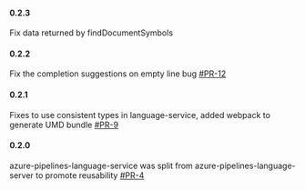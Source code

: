 #### 0.2.3
Fix data returned by findDocumentSymbols

#### 0.2.2
Fix the completion suggestions on empty line bug [#PR-12](https://github.com/Microsoft/azure-pipelines-language-server/pull/12)

#### 0.2.1
Fixes to use consistent types in language-service, added webpack to generate UMD bundle [#PR-9](https://github.com/Microsoft/azure-pipelines-language-server/pull/9)

#### 0.2.0
azure-pipelines-language-service was split from azure-pipelines-language-server to promote reusability [#PR-4](https://github.com/Microsoft/azure-pipelines-language-server/pull/4)
